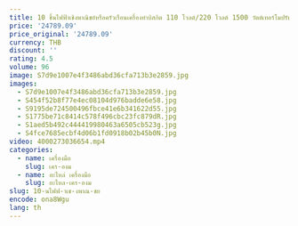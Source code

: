 ```yaml
---
title: 10 ชิ้นไฟฟ้าเชิงพาณิชย์หรือครัวเรือนเครื่องทําบิสกิต 110 โวลต์/220 โวลต์ 1500 วัตต์เทอร์โมปรับเครื่องทําคุกกี้
price: '24789.09'
price_original: '24789.09'
currency: THB
discount: ''
rating: 4.5
volume: 96
image: S7d9e1007e4f3486abd36cfa713b3e2859.jpg
images:
  - S7d9e1007e4f3486abd36cfa713b3e2859.jpg
  - S454f52b8f77e4ec08104d976badde6e58.jpg
  - S9195de724500496fbce41e6b341622d55.jpg
  - S1775be71c8414c578f496cbc23fc879dR.jpg
  - S1aed5b492c444419980463a6505cb523g.jpg
  - S4fce7685ecbf4d06b1fd0918b02b45b0N.jpg
video: 4000273036654.mp4
categories:
  - name: เครื่องมือ
    slug: เคร-องม
  - name: อะไหล่ เครื่องมือ
    slug: อะไหล-เคร-องม
slug: 10-นไฟฟ-าเช-งพาณ-ชย
encode: ona8Wgu
lang: th
---
```

  